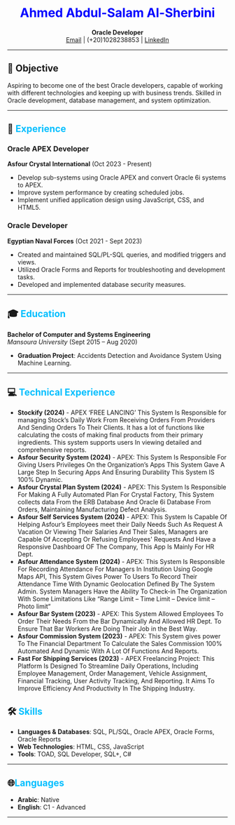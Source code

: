<div align="center">

# <span style="color:blue">Ahmed Abdul-Salam Al-Sherbini</span>

**Oracle Developer**  
[Email](mailto:Ahmedabdulsalam18@gmail.com) | (+20)1028238853 | [LinkedIn](http://www.linkedin.com/in/ahmedsherbini1)

</div>

---
## 🎯 Objective
Aspiring to become one of the best Oracle developers, capable of working with different technologies and keeping up with business trends. Skilled in Oracle development, database management, and system optimization.

---

## 💼 <span style="color:deepskyblue">Experience</span>

### Oracle APEX Developer  
**Asfour Crystal International** (Oct 2023 - Present)  
- Develop sub-systems using Oracle APEX and convert Oracle 6i systems to APEX.
- Improve system performance by creating scheduled jobs.
- Implement unified application design using JavaScript, CSS, and HTML5.

### Oracle Developer  
**Egyptian Naval Forces** (Oct 2021 - Sept 2023)  
- Created and maintained SQL/PL-SQL queries, and modified triggers and views.
- Utilized Oracle Forms and Reports for troubleshooting and development tasks.
- Developed and implemented database security measures.

---

## 🎓 <span style="color:deepskyblue">Education</span>
**Bachelor of Computer and Systems Engineering**  
*Mansoura University* (Sept 2015 – Aug 2020)  
- **Graduation Project**: Accidents Detection and Avoidance System Using Machine Learning.

---

## 💻 <span style="color:deepskyblue">Technical Experience</span>

- **Stockify (2024)** - APEX ‘FREE LANCING’ This System Is Responsible for managing Stock’s Daily Work From Receiving Orders From Providers And Sending Orders To Their Clients. It has a lot of functions like calculating the costs of making final products from their primary ingredients. This system supports users In viewing detailed and comprehensive reports.
- **Asfour Security System (2024)** - APEX: This System Is Responsible For Giving Users Privileges On the Organization’s Apps This System Gave A Large Step In Securing Apps And Ensuring Durability This System IS 100% Dynamic.  
- **Asfour Crystal Plan System (2024)** - APEX: This System Is Responsible For Making A Fully Automated Plan For Crystal Factory, This System collects data From the ERB Database And Oracle 6i Database From Orders, Maintaining Manufacturing Defect Analysis.
- **Asfour Self Services System (2024)** - APEX: This System Is Capable Of Helping Asfour’s Employees meet their Daily Needs Such As Request A Vacation Or Viewing Their Salaries And Their Sales, Managers are Capable Of Accepting Or Refusing Employees' Requests And Have a Responsive Dashboard OF The Company, This App Is Mainly For HR Dept.
- **Asfour Attendance System (2024)** - APEX: This System Is Responsible For Recording Attendance For Managers In Institution Using Google Maps API, This System Gives Power To Users To Record Their Attendance Time With Dynamic Geolocation Defined By The System Admin. System Managers Have the Ability To Check-in The Organization With Some Limitations Like “Range Limit – Time Limit – Device limit – Photo limit“
- **Asfour Bar System (2023)** - APEX: This System Allowed Employees To Order Their Needs From the Bar Dynamically And Allowed HR Dept. To Ensure That Bar Workers Are Doing Their Job in the Best Way. 
- **Asfour Commission System (2023)** - APEX: This System gives power To The Financial Department To Calculate the Sales Commission 100% Automated And Dynamic With A Lot Of Functions And Reports.
- **Fast For Shipping Services (2023)** - APEX Freelancing Project: This Platform Is Designed To Streamline Daily Operations, Including Employee Management, Order Management, Vehicle Assignment, Financial Tracking, User Activity Tracking, And Reporting. It Aims To Improve Efficiency And Productivity In The Shipping Industry. 


## 🛠 <span style="color:deepskyblue">Skills</span>
- **Languages & Databases**: SQL, PL/SQL, Oracle APEX, Oracle Forms, Oracle Reports  
- **Web Technologies**: HTML, CSS, JavaScript  
- **Tools**: TOAD, SQL Developer, SQL+, C#  

---

## 🌐<span style="color:deepskyblue">Languages</span>
- **Arabic**: Native  
- **English**: C1 - Advanced  

---
